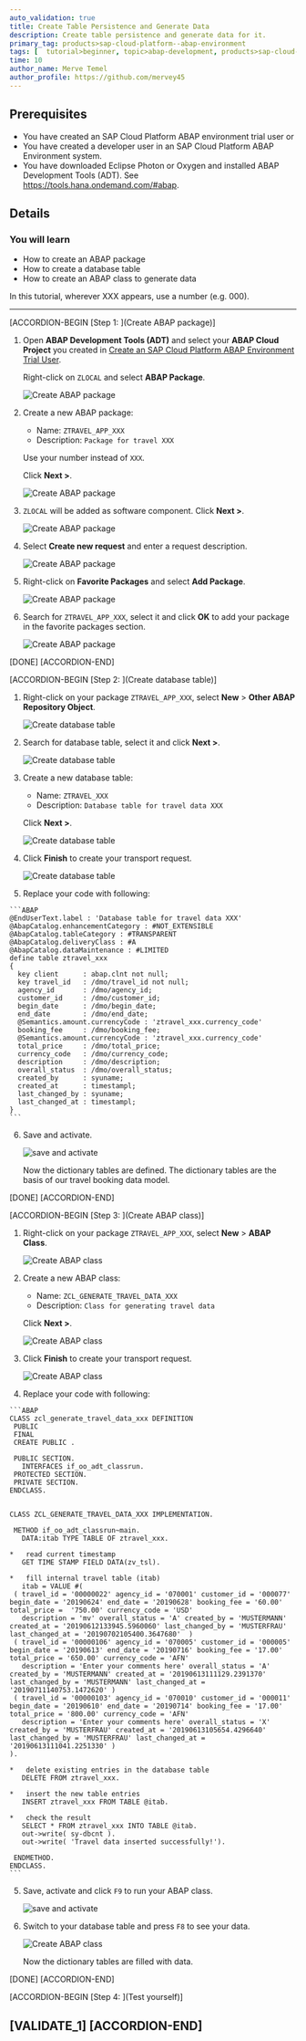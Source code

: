 ```yaml
---
auto_validation: true
title: Create Table Persistence and Generate Data
description: Create table persistence and generate data for it.
primary_tag: products>sap-cloud-platform--abap-environment
tags: [  tutorial>beginner, topic>abap-development, products>sap-cloud-platform  ]
time: 10
author_name: Merve Temel
author_profile: https://github.com/mervey45
---
```


## Prerequisites  
- You have created an SAP Cloud Platform ABAP environment trial user or
- You have created a developer user in an SAP Cloud Platform ABAP Environment system.
- You have downloaded Eclipse Photon or Oxygen and installed ABAP Development Tools (ADT). See <https://tools.hana.ondemand.com/#abap>.

## Details
### You will learn  
  - How to create an ABAP package
  - How to create a database table
  - How to create an ABAP class to generate data

In this tutorial, wherever XXX appears, use a number (e.g. 000).

---

[ACCORDION-BEGIN [Step 1: ](Create ABAP package)]
  1. Open **ABAP Development Tools (ADT)** and select your **ABAP Cloud Project** you created in [Create an SAP Cloud Platform ABAP Environment Trial User](abap-environment-trial-onboarding).

     Right-click on `ZLOCAL` and select **ABAP Package**.

      ![Create ABAP package](package.png)

  2. Create a new ABAP package:
     - Name: `ZTRAVEL_APP_XXX`
     - Description: `Package for travel XXX`

     Use your number instead of `XXX`.

     Click **Next >**.

      ![Create ABAP package](package2.png)
 
  3. `ZLOCAL` will be added as software component. Click **Next >**.

      ![Create ABAP package](package3.png)

  4. Select **Create new request** and enter a request description.

      ![Create ABAP package](package4.png)


  5. Right-click on **Favorite Packages** and select **Add Package**.

      ![Create ABAP package](package5.png)

  6. Search for `ZTRAVEL_APP_XXX`, select it and click **OK** to add your package in the favorite packages section.

      ![Create ABAP package](package6.png)

[DONE]
[ACCORDION-END]

[ACCORDION-BEGIN [Step 2: ](Create database table)]
  1. Right-click on your package `ZTRAVEL_APP_XXX`, select **New** > **Other ABAP Repository Object**.

      ![Create database table](table.png)

  2. Search for database table, select it and click **Next >**.

      ![Create database table](table2.png)

  3. Create a new database table:

       - Name: `ZTRAVEL_XXX`
       - Description: `Database table for travel data XXX`

     Click **Next >**.

      ![Create database table](table3.png)

  4. Click **Finish** to create your transport request.

      ![Create database table](table4.png)

  5. Replace your code with following:

    ```ABAP
    @EndUserText.label : 'Database table for travel data XXX'
    @AbapCatalog.enhancementCategory : #NOT_EXTENSIBLE
    @AbapCatalog.tableCategory : #TRANSPARENT
    @AbapCatalog.deliveryClass : #A
    @AbapCatalog.dataMaintenance : #LIMITED
    define table ztravel_xxx
    {
      key client      : abap.clnt not null;
      key travel_id   : /dmo/travel_id not null;
      agency_id       : /dmo/agency_id;
      customer_id     : /dmo/customer_id;
      begin_date      : /dmo/begin_date;
      end_date        : /dmo/end_date;
      @Semantics.amount.currencyCode : 'ztravel_xxx.currency_code'
      booking_fee     : /dmo/booking_fee;
      @Semantics.amount.currencyCode : 'ztravel_xxx.currency_code'
      total_price     : /dmo/total_price;
      currency_code   : /dmo/currency_code;
      description     : /dmo/description;
      overall_status  : /dmo/overall_status;
      created_by      : syuname;
      created_at      : timestampl;
      last_changed_by : syuname;
      last_changed_at : timestampl;
    }   
    ```

  6. Save and activate.

      ![save and activate](activate.png)

     Now the dictionary tables are defined. The dictionary tables are the basis of our travel booking data model.

[DONE]
[ACCORDION-END]

[ACCORDION-BEGIN [Step 3: ](Create ABAP class)]
  1. Right-click on your package `ZTRAVEL_APP_XXX`, select **New** > **ABAP Class**.

      ![Create ABAP class](class.png)

  2. Create a new ABAP class:

     - Name: `ZCL_GENERATE_TRAVEL_DATA_XXX`
     - Description: `Class for generating travel data`

     Click **Next >**.

      ![Create ABAP class](class2.png)

  3. Click **Finish** to create your transport request.

      ![Create ABAP class](class3.png)

  4. Replace your code with following:

    ```ABAP
    CLASS zcl_generate_travel_data_xxx DEFINITION
     PUBLIC
     FINAL
     CREATE PUBLIC .

     PUBLIC SECTION.
       INTERFACES if_oo_adt_classrun.
     PROTECTED SECTION.
     PRIVATE SECTION.
    ENDCLASS.


    CLASS ZCL_GENERATE_TRAVEL_DATA_XXX IMPLEMENTATION.

     METHOD if_oo_adt_classrun~main.
       DATA:itab TYPE TABLE OF ztravel_xxx.

    *   read current timestamp
       GET TIME STAMP FIELD DATA(zv_tsl).

    *   fill internal travel table (itab)
       itab = VALUE #(
     ( travel_id = '00000022' agency_id = '070001' customer_id = '000077' begin_date = '20190624' end_date = '20190628' booking_fee = '60.00' total_price =  '750.00' currency_code = 'USD'
       description = 'mv' overall_status = 'A' created_by = 'MUSTERMANN' created_at = '20190612133945.5960060' last_changed_by = 'MUSTERFRAU' last_changed_at = '20190702105400.3647680'  )
     ( travel_id = '00000106' agency_id = '070005' customer_id = '000005' begin_date = '20190613' end_date = '20190716' booking_fee = '17.00' total_price = '650.00' currency_code = 'AFN'
       description = 'Enter your comments here' overall_status = 'A' created_by = 'MUSTERMANN' created_at = '20190613111129.2391370' last_changed_by = 'MUSTERMANN' last_changed_at = '20190711140753.1472620' )
     ( travel_id = '00000103' agency_id = '070010' customer_id = '000011' begin_date = '20190610' end_date = '20190714' booking_fee = '17.00' total_price = '800.00' currency_code = 'AFN'
       description = 'Enter your comments here' overall_status = 'X' created_by = 'MUSTERFRAU' created_at = '20190613105654.4296640' last_changed_by = 'MUSTERFRAU' last_changed_at = '20190613111041.2251330' )
    ).

    *   delete existing entries in the database table
       DELETE FROM ztravel_xxx.

    *   insert the new table entries
       INSERT ztravel_xxx FROM TABLE @itab.

    *   check the result
       SELECT * FROM ztravel_xxx INTO TABLE @itab.
       out->write( sy-dbcnt ).
       out->write( 'Travel data inserted successfully!').

     ENDMETHOD.
    ENDCLASS.          
    ```

  5. Save, activate and click `F9` to run your ABAP class.

      ![save and activate](activate2.png)

  6. Switch to your database table and press `F8` to see your data.

      ![Create ABAP class](class4.png)

     Now the dictionary tables are filled with data.

[DONE]
[ACCORDION-END]

[ACCORDION-BEGIN [Step 4: ](Test yourself)]

[VALIDATE_1]
[ACCORDION-END]
---

